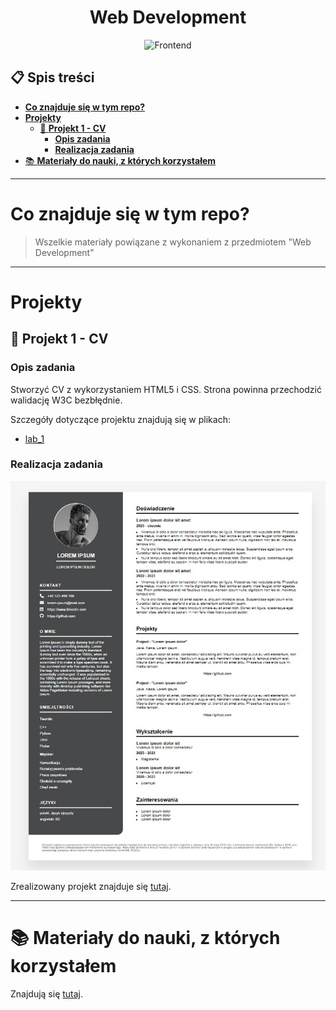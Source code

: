 <h1 align="center">
    <b>Web Development</b><br />
</h1>

<p align="center">
<img src="https://media4.giphy.com/media/v1.Y2lkPTc5MGI3NjExdGR0NG9xN3RmYTJlY2I3OGR1NnZybGs1ZmczN2Vhamt6ZGVxNXY3MSZlcD12MV9naWZzX3NlYXJjaCZjdD1n/SvFocn0wNMx0iv2rYz/giphy.webp" alt="Frontend" style="width: 350px; height: 200px;"/>
</p>

## :clipboard: **Spis treści**

- [**Co znajduje się w tym repo?**](#co-znajduje-się-w-tym-repo)
- [**Projekty**](#projekty)
  - [📄 **Projekt 1 - CV**](#-projekt-1---cv)
    - [**Opis zadania**](#opis-zadania)
    - [**Realizacja zadania**](#realizacja-zadania)
- [📚 **Materiały do nauki, z których korzystałem**](#-materiały-do-nauki-z-których-korzystałem)

---

# **Co znajduje się w tym repo?**

> Wszelkie materiały powiązane z wykonaniem z przedmiotem "Web Development"

---

# **Projekty**

## 📄 **Projekt 1 - CV**

### **Opis zadania**

Stworzyć CV z wykorzystaniem HTML5 i CSS. Strona powinna przechodzić walidację W3C bezbłędnie.

Szczegóły dotyczące projektu znajdują się w plikach:

-   [lab_1](lab_1/materialy/)

### **Realizacja zadania**

![alt text](materialy/cv_project.jpg "CV project")

Zrealizowany projekt znajduje się [tutaj](projekty/cv/).

---

# 📚 **Materiały do nauki, z których korzystałem**

Znajdują się [tutaj](materialy/materialy.md).
